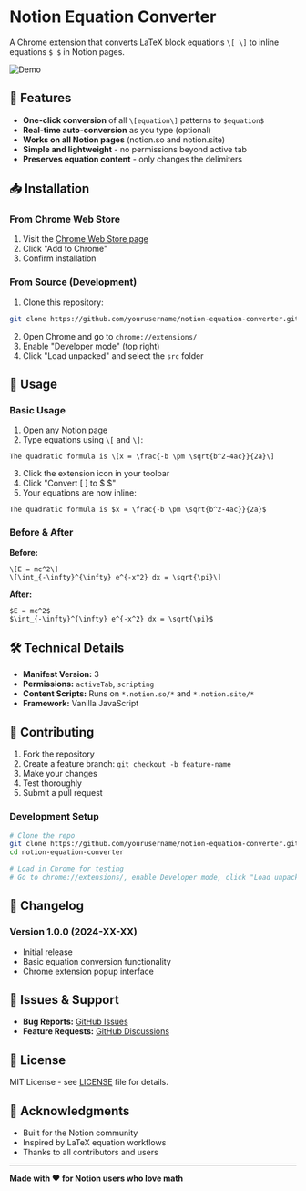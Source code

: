 # Notion Equation Converter

A Chrome extension that converts LaTeX block equations `\[ \]` to inline equations `$ $` in Notion pages.

![Demo](screenshots/demo.gif)

## 🚀 Features

- **One-click conversion** of all `\[equation\]` patterns to `$equation$`
- **Real-time auto-conversion** as you type (optional)
- **Works on all Notion pages** (notion.so and notion.site)
- **Simple and lightweight** - no permissions beyond active tab
- **Preserves equation content** - only changes the delimiters

## 📥 Installation

### From Chrome Web Store
1. Visit the [Chrome Web Store page](link-when-published)
2. Click "Add to Chrome"
3. Confirm installation

### From Source (Development)
1. Clone this repository:
 ```bash
 git clone https://github.com/yourusername/notion-equation-converter.git
 ```
2. Open Chrome and go to `chrome://extensions/`
3. Enable "Developer mode" (top right)
4. Click "Load unpacked" and select the `src` folder

## 🎯 Usage

### Basic Usage
1. Open any Notion page
2. Type equations using `\[` and `\]`:
 ```
 The quadratic formula is \[x = \frac{-b \pm \sqrt{b^2-4ac}}{2a}\]
 ```
3. Click the extension icon in your toolbar
4. Click "Convert \[ \] to $ $"
5. Your equations are now inline:
 ```
 The quadratic formula is $x = \frac{-b \pm \sqrt{b^2-4ac}}{2a}$
 ```

### Before & After

**Before:**
```
\[E = mc^2\]
\[\int_{-\infty}^{\infty} e^{-x^2} dx = \sqrt{\pi}\]
```

**After:**
```
$E = mc^2$
$\int_{-\infty}^{\infty} e^{-x^2} dx = \sqrt{\pi}$
```

## 🛠️ Technical Details

- **Manifest Version:** 3
- **Permissions:** `activeTab`, `scripting`
- **Content Scripts:** Runs on `*.notion.so/*` and `*.notion.site/*`
- **Framework:** Vanilla JavaScript

## 🤝 Contributing

1. Fork the repository
2. Create a feature branch: `git checkout -b feature-name`
3. Make your changes
4. Test thoroughly
5. Submit a pull request

### Development Setup
```bash
# Clone the repo
git clone https://github.com/yourusername/notion-equation-converter.git
cd notion-equation-converter

# Load in Chrome for testing
# Go to chrome://extensions/, enable Developer mode, click "Load unpacked"
```

## 📝 Changelog

### Version 1.0.0 (2024-XX-XX)
- Initial release
- Basic equation conversion functionality
- Chrome extension popup interface

## 🐛 Issues & Support

- **Bug Reports:** [GitHub Issues](https://github.com/yourusername/notion-equation-converter/issues)
- **Feature Requests:** [GitHub Discussions](https://github.com/yourusername/notion-equation-converter/discussions)

## 📄 License

MIT License - see [LICENSE](LICENSE) file for details.

## 🙏 Acknowledgments

- Built for the Notion community
- Inspired by LaTeX equation workflows
- Thanks to all contributors and users

---

**Made with ❤️ for Notion users who love math**
